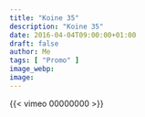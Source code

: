 ```yaml
---
title: "Koine 35"
description: "Koine 35"
date: 2016-04-04T09:00:00+01:00
draft: false
author: Me
tags: [ "Promo" ]
image_webp:
image:
---
```


{{< vimeo 00000000 >}}
